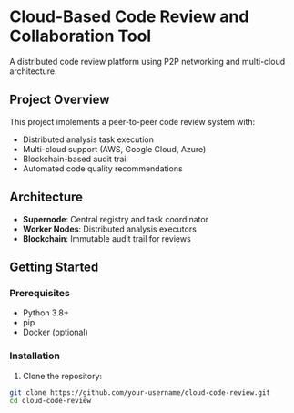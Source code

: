 # Cloud-Based Code Review and Collaboration Tool

A distributed code review platform using P2P networking and multi-cloud architecture.

## Project Overview

This project implements a peer-to-peer code review system with:
- Distributed analysis task execution
- Multi-cloud support (AWS, Google Cloud, Azure)
- Blockchain-based audit trail
- Automated code quality recommendations

## Architecture

- **Supernode**: Central registry and task coordinator
- **Worker Nodes**: Distributed analysis executors
- **Blockchain**: Immutable audit trail for reviews

## Getting Started

### Prerequisites

- Python 3.8+
- pip
- Docker (optional)

### Installation

1. Clone the repository:
```bash
git clone https://github.com/your-username/cloud-code-review.git
cd cloud-code-review